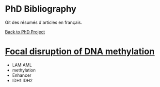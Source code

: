 # PhD Bibliography

Git des résumés d'articles en français.

[Back to PhD Project](https://alexishucteau.github.io/PhD_project)



# [Focal disruption of DNA methylation](https://alexishucteau.github.io/PhD_bibliography/Focal_disruption_of_DNA_methylation)
* LAM AML
* methylation
* Enhancer
* IDH1 IDH2
